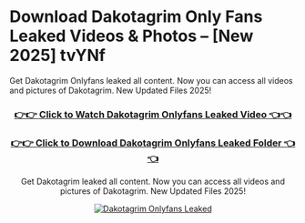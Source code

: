 # Download Dakotagrim Only Fans Leaked Videos & Photos – [New 2025] tvYNf

Get Dakotagrim Onlyfans leaked all content. Now you can access all videos and pictures of Dakotagrim. New Updated Files 2025!  
<div align="center">
  
### [👉👉 Click to Watch Dakotagrim Onlyfans Leaked Video 👈👈](https://links2leaks.com/dakotagrim)  
### [👉👉 Click to Download Dakotagrim Onlyfans Leaked Folder 👈👈](https://links2leaks.com/dakotagrim)  

Get Dakotagrim leaked all content. Now you can access all videos and pictures of Dakotagrim. New Updated Files 2025!  

[![Dakotagrim Onlyfans Leaked](https://i.ibb.co/93hzkbrt/l2l.gif)](https://links2leaks.com/dakotagrim)  

</div>
